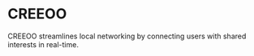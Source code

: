 # CREEOO
CREEOO streamlines local networking by connecting users with shared interests in real-time.
